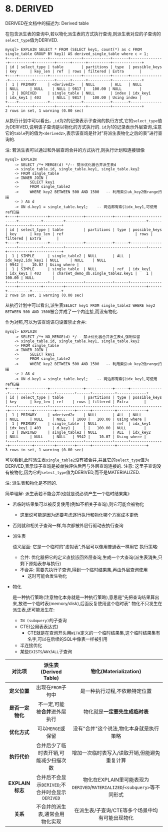 # 8. DERIVED

DERIVED在文档中的描述为: Derived table

在包含派生表的查询中,若以物化派生表的方式执行查询,则派生表对应的子查询的`select_type`值为DERIVED.

```
mysql> EXPLAIN SELECT * FROM (SELECT key1, count(*) as c FROM single_table GROUP BY key1) AS derived_single_table where c > 1;
+----+-------------+--------------+------------+-------+---------------+----------+---------+------+------+----------+-------------+
| id | select_type | table        | partitions | type  | possible_keys | key      | key_len | ref  | rows | filtered | Extra       |
+----+-------------+--------------+------------+-------+---------------+----------+---------+------+------+----------+-------------+
|  1 | PRIMARY     | <derived2>   | NULL       | ALL   | NULL          | NULL     | NULL    | NULL | 9817 |   100.00 | NULL        |
|  2 | DERIVED     | single_table | NULL       | index | idx_key1      | idx_key1 | 403     | NULL | 9817 |   100.00 | Using index |
+----+-------------+--------------+------------+-------+---------------+----------+---------+------+------+----------+-------------+
2 rows in set, 1 warning (0.00 sec)
```

从执行计划中可以看出，,`id`为2的记录表示子查询的执行方式,它的`select_type`值为DERIVED,说明该子查询是以物化的方式执行的.
`id`为1的记录表示外层查询,注意它的`table`列的值为`<derived2>`,表示该查询是针对"将派生表物化之后的表"进行查询的.

注: 若派生表可以通过和外层查询合并的方式执行,则执行计划和连接很像

```
mysql> EXPLAIN
    -> SELECT /*+ MERGE(d) */-- 提示优化器合并派生表d
    -> single_table.id, single_table.key1, single_table.key2
    -> FROM single_table
    -> INNER JOIN (
    ->     SELECT key1
    ->     FROM single_table2
    ->     WHERE key2 BETWEEN 500 AND 1500   -- 利用索引uk_key2做range扫描
    -> ) AS d
    -> ON d.key1 = single_table.key1;    -- 两边都有索引idx_key1,可使用ref扫描
+----+-------------+---------------+------------+------+-------------------+----------+---------+------------------------------------+------+----------+-------------+
| id | select_type | table         | partitions | type | possible_keys     | key      | key_len | ref                                | rows | filtered | Extra       |
+----+-------------+---------------+------------+------+-------------------+----------+---------+------------------------------------+------+----------+-------------+
|  1 | SIMPLE      | single_table2 | NULL       | ALL  | idx_key2,idx_key1 | NULL     | NULL    | NULL                               | 9942 |    10.07 | Using where |
|  1 | SIMPLE      | single_table  | NULL       | ref  | idx_key1          | idx_key1 | 403     | charset_demo_db.single_table2.key1 |    1 |   100.00 | NULL        |
+----+-------------+---------------+------------+------+-------------------+----------+---------+------------------------------------+------+----------+-------------+
2 rows in set, 1 warning (0.00 sec)
```

从执行计划中可以看出,派生表`SELECT key1 FROM single_table2 WHERE key2 BETWEEN 500 AND 1500`被合并成了一个内连接,而没有物化.

作为对照,可以为该查询语句设置禁止合并:

```
mysql> EXPLAIN
    -> SELECT /*+ NO_MERGE(d) */-- 禁止优化器合并派生表d,强制保留
    -> single_table.id, single_table.key1, single_table.key2
    -> FROM single_table
    -> INNER JOIN (
    ->     SELECT key1
    ->     FROM single_table2
    ->     WHERE key2 BETWEEN 500 AND 1500   -- 利用索引uk_key2做range扫描
    -> ) AS d
    -> ON d.key1 = single_table.key1;    -- 两边都有索引idx_key1,可使用ref扫描
+----+-------------+---------------+------------+------+---------------+----------+---------+--------+------+----------+-------------+
| id | select_type | table         | partitions | type | possible_keys | key      | key_len | ref    | rows | filtered | Extra       |
+----+-------------+---------------+------------+------+---------------+----------+---------+--------+------+----------+-------------+
|  1 | PRIMARY     | <derived2>    | NULL       | ALL  | NULL          | NULL     | NULL    | NULL   | 1000 |   100.00 | Using where |
|  1 | PRIMARY     | single_table  | NULL       | ref  | idx_key1      | idx_key1 | 403     | d.key1 |    1 |   100.00 | NULL        |
|  2 | DERIVED     | single_table2 | NULL       | ALL  | idx_key2      | NULL     | NULL    | NULL   | 9942 |    10.07 | Using where |
+----+-------------+---------------+------------+------+---------------+----------+---------+--------+------+----------+-------------+
3 rows in set, 1 warning (0.00 sec)
```

可以看到,此时派生表`single_table2`没有被合并,并且它的`select_type`值为DERIVED,表示该子查询是被单独评估后再与外层查询连接的.
注意: 这里子查询没有被物化,因为它的`select_type`值为DERIVED,而不是MATERIALIZED.

注: 派生表和物化是不同的.

简单理解: 派生表若不能合并(也就是说必须产生一个临时结果集):

- 若临时结果集可以被反复使用(例如不相关子查询),则它可能会被物化
  - 这里说可能是因为还要考虑逐行执行和物化哪个方案成本更低
- 否则就和相关子查询一样,每次都被外层行驱动去执行查询

- 派生表

    语义层面: 它是一个临时的"虚拟表",外层可以像用普通表一样用它
    执行策略:
    
    - 合并: 优化器把它的定义直接嵌回外层查询,生成一个大查询(派生表消失,只剩下原始表参与执行)
    - 不合并: 需要先执行子查询,得到一个临时结果集,再由外层查询使用
      - 这时可能会发生物化

- 物化

    是一种执行策略(注意物化本身就是一种执行策略),意思是"先把查询结果算出来,放进一个临时表(memory/disk),后面反复使用这个临时表"
    物化不只发生在派生表,还可能发生在:

    - `IN (subquery)`的子查询
    - CTE(公用表表达式)
      - CTE就是在查询开头用`WITH`定义的一个临时结果集,这个临时结果集有名字,可以在后续的SQL中像表一样被引用
    - 半连接优化
    - 某些`EXISTS`/`ANY`/`ALL`子查询

|      对比项      |         派生表(Derived Table)         |                     物化(Materialization)                     |
|:-------------:|:----------------------------------:|:-----------------------------------------------------------:|
|   **定义位置**    |            出现在`FROM`子句中            |                       是一种执行过程,不依赖特定位置                       |
|  **是否一定物化**   |         不一定,可能被**合并**进外层执行         |                      物化就是**一定要先生成临时表**                      |
|   **优化方式**    |            可以`MERGE`或保留            |                    没有"合并"这个说法,物化本身就是执行策略                    |
|   **执行代价**    |        合并后少了临时表开销,可能减少扫描次数         |                   增加一次临时表写入/读取开销,但能避免重复计算                   |
| **EXPLAIN标志** | 合并后不会显示`DERIVED`;不合并时会显示 `DERIVED` | 物化在EXPLAIN里可能表现为 `DERIVED`/`MATERIALIZED`/`<subquery>`等不同形式 |
|    **关系**     |          不合并的派生表,通常会用物化实现          |                 在派生表/子查询/CTE等多个场景中均有可能出现物化                  |

